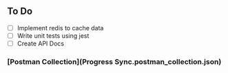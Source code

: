 ## To Do 

- [ ] Implement redis to cache data
- [ ] Write unit tests using  jest
- [ ] Create API Docs

### [Postman Collection](Progress Sync.postman_collection.json)